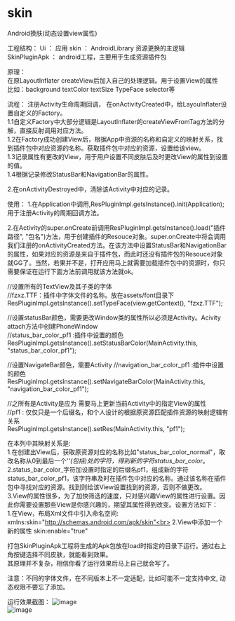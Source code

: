 # skin

Android换肤(动态设置view属性) <br>  

工程结构：
Ui ： 应用
skin ： AndroidLibrary 资源更换的主逻辑 <br>
SkinPluginApk ： android工程，主要用于生成资源插件包

原理：<br>
 在原LayoutInflater createView后加入自己的处理逻辑。用于设置View的属性  <br>
 比如：background textColor textSize TypeFace selector等 <br>

流程：
注册Activity生命周期回调，
在onActivityCreated中，给LayouInflater设置自定义的Factory。 <br>
1.1自定义Factory中大部分逻辑是LayoutInflater的createViewFromTag方法的分解，直接反射调用对应方法。 <br>
1.2在Factory成功创建View后，根据App中资源的名称和自定义的映射关系，找到插件包中对应资源的名称。获取插件包中对应的资源，设置给该view。<br>
1.3记录属性有更改的View，用于用户设置不同皮肤后及时更改View的属性到设置的值。<br>
1.4根据记录修改StatusBar和NavigationBar的属性。<br>

2.在onActivityDestroyed中，清除该Activity中对应的记录。

使用：
1.在Application中调用,ResPluginImpl.getsInstance().init(Application); 用于注册Activity的周期回调方法。

2.在Activity的super.onCreate前调用ResPluginImpl.getsInstance().load("插件路径", "包名")方法，用于创建插件的Resouce对象。super.onCreate中将会调用我们注册的onActivityCreated方法。在该方法中设置StatusBar和NavigationBar的属性，如果对应的资源是来自于插件包，而此时还没有插件包的Resouce对象就GG了。当然，若果并不是，打开应用马上就需要加载插件包中的资源时，你只需要保证在运行下面方法前调用就该方法就ok。<br>
 
 //设置所有的TextView及其子类的字体 <br>
 //fzxz.TTF：插件中字体文件的名称。放在assets/font目录下 <br>
 ResPluginImpl.getsInstance().setTypeFace(view.getContext(), "fzxz.TTF");<br>
 
 //设置statusBar颜色，需要更改Window类的属性所以必须是Activity。Acivity attach方法中创建PhoneWindow<br>
 //status_bar_color_pf1 :插件中设置的颜色<br>
 ResPluginImpl.getsInstance().setStatusBarColor(MainActivity.this, "status_bar_color_pf1");<br>
 
 //设置NavigateBar颜色，需要Activity
 //navigation_bar_color_pf1 :插件中设置的颜色<br>
 ResPluginImpl.getsInstance().setNavigateBarColor(MainActivity.this, "navigation_bar_color_pf1");<br>
 
 //之所有是Activity是应为 需要马上更新当前Activity中的指定View的属性 <br>
 //pf1 : 仅仅只是一个后缀名，和个人设计的根据原资源匹配插件资源的映射逻辑有关系<br>
 ResPluginImpl.getsInstance().setRes(MainActivity.this, "pf1");<br>
 
 在本列中其映射关系是:<br>
  1.在创建出View后，获取原资源对应的名称比如"status_bar_color_normal"，取改名称从0到最后一个'_'(包括)处的字符，得到新的字符status_bar_color_。<br>
  2.status_bar_color_字符加设置时指定的后缀名pf1，组成新的字符status_bar_color_pf1，该字符串及时在插件包中对应的名称。通过该名称在插件包中寻找对应的资源。找到则给该View设置找到的资源，否则不做更改。<br>
  3.View的属性很多，为了加快筛选的速度，只对感兴趣View的属性进行设置。因此你需要设置那些View是你感兴趣的，期望其属性得到改变。设置方法如下：<br>
  1.在View，布局Xml文件中引入命名空间: xmlns:skin="http://schemas.android.com/apk/skin"<br>
  2.View中添加一个新的属性 skin:enable="true"<br>
  

打包SkinPluginApk工程将生成的Apk包放在load时指定的目录下运行。通过右上角按键选择不同皮肤，就能看到效果。<br>
其原理并不复杂，相信你看了运行效果后马上自己就会写了。<br>

注意：不同的字体文件，在不同版本上不一定适配，比如可能不一定支持中文, 动态权限不要忘了添加。

运行效果截图：
![image](https://github.com/tyongsong1231/Android_whiteboard/blob/master/app/src/main/assets/screenshots/yunxing1.png) <br>
![image](https://github.com/tyongsong1231/Android_whiteboard/blob/master/app/src/main/assets/screenshots/yunxing1.png) <br>

